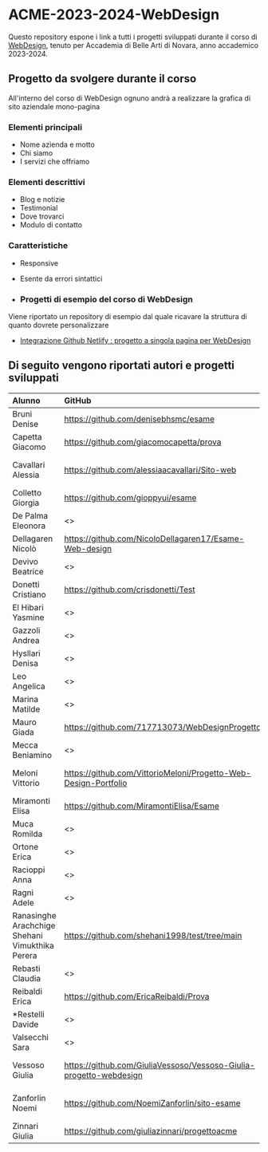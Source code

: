 # ACME-2023-2024-WebDesign

Questo repository espone i link a tutti i progetti sviluppati durante il corso di [WebDesign](https://github.com/matteobaccan/CorsoWebDesign), tenuto per Accademia di Belle Arti di Novara, anno accademico 2023-2024.

## Progetto da svolgere durante il corso

All'interno del corso di WebDesign ognuno andrà a realizzare la grafica di sito aziendale mono-pagina

### Elementi principali

- Nome azienda e motto
- Chi siamo
- I servizi che offriamo

### Elementi descrittivi

- Blog e notizie
- Testimonial
- Dove trovarci
- Modulo di contatto

### Caratteristiche

- Responsive
- Esente da errori sintattici

- ### Progetti di esempio del corso di WebDesign

Viene riportato un repository di esempio dal quale ricavare la struttura di quanto dovrete personalizzare

- [Integrazione Github Netlify : progetto a singola pagina per WebDesign](https://github.com/matteobaccan/github-netlify-boilerplate)

## Di seguito vengono riportati autori e progetti sviluppati

| Alunno | GitHub | Netlify |
|:------|:------------|:-|
|Bruni Denise| <https://github.com/denisebhsmc/esame> | <> |
|Capetta Giacomo| <https://github.com/giacomocapetta/prova> | <> |
|Cavallari Alessia| <https://github.com/alessiaacavallari/Sito-web> | <https://splendorous-pixie-122546.netlify.app/> |
|Colletto Giorgia| <https://github.com/gioppyui/esame> | <> |
|De Palma Eleonora| <> | <> |
|Dellagaren Nicolò| <https://github.com/NicoloDellagaren17/Esame-Web-design> | <> |
|Devivo Beatrice| <> | <> |
|Donetti Cristiano| <https://github.com/crisdonetti/Test> | <> |
|El Hibari Yasmine| <> | <> |
|Gazzoli Andrea| <> | <> |
|Hysllari Denisa| <> | <> |
|Leo Angelica| <> | <> |
|Marina Matilde| <> | <> |
|Mauro Giada| <https://github.com/717713073/WebDesignProgetto> | <> |
|Mecca Beniamino| <> | <> |
|Meloni Vittorio| <https://github.com/VittorioMeloni/Progetto-Web-Design-Portfolio> | <https://jade-heliotrope-2046f7.netlify.app/> |
|Miramonti Elisa| <https://github.com/MiramontiElisa/Esame> | <> |
|Muca Romilda| <> | <> |
|Ortone Erica| <> | <> |
|Racioppi Anna| <> | <> |
|Ragni Adele| <> | <> |
|Ranasinghe Arachchige Shehani Vimukthika Perera| <https://github.com/shehani1998/test/tree/main> | <> |
|Rebasti Claudia| <> | <> |
|Reibaldi Erica| <https://github.com/EricaReibaldi/Prova> | <> |
|*Restelli Davide| <> | <> |
|Valsecchi Sara| <> | <> |
|Vessoso Giulia| <https://github.com/GiuliaVessoso/Vessoso-Giulia-progetto-webdesign> | <https://creative-kelpie-948ed9.netlify.app/> |
|Zanforlin Noemi| <https://github.com/NoemiZanforlin/sito-esame> | <https://poetic-meerkat-ed4dd7.netlify.app/> |
|Zinnari Giulia| <https://github.com/giuliazinnari/progettoacme> | <> |

